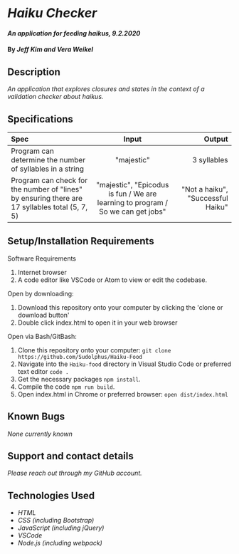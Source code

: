 # _Haiku Checker_

#### _An application for feeding haikus, 9.2.2020_

#### By _**Jeff Kim and Vera Weikel**_

## Description

_An application that explores closures and states in the context of a validation checker about haikus._

## Specifications

| Spec                                                                                           |                                      Input                                      |                            Output |
| :--------------------------------------------------------------------------------------------- | :-----------------------------------------------------------------------------: | --------------------------------: |
| Program can determine the number of syllables in a string                                      |                                   "majestic"                                    |                       3 syllables |
| Program can check for the number of "lines" by ensuring there are 17 syllables total (5, 7, 5) | "majestic", "Epicodus is fun / We are learning to program / So we can get jobs" | "Not a haiku", "Successful Haiku" |

## Setup/Installation Requirements

Software Requirements

1. Internet browser
2. A code editor like VSCode or Atom to view or edit the codebase.

Open by downloading:

1. Download this repository onto your computer by clicking the 'clone or download button'
2. Double click index.html to open it in your web browser

Open via Bash/GitBash:

1. Clone this repository onto your computer:
   `git clone https://github.com/Sudolphus/Haiku-Food`
2. Navigate into the `Haiku-food` directory in Visual Studio Code or preferred text editor
   `code .`
3. Get the necessary packages `npm install`.
4. Compile the code `npm run build`.
5. Open index.html in Chrome or preferred browser:
   `open dist/index.html`

## Known Bugs

_None currently known_

## Support and contact details

_Please reach out through my GitHub account._

## Technologies Used

- _HTML_
- _CSS (including Bootstrap)_
- _JavaScript (including jQuery)_
- _VSCode_
- _Node.js (including webpack)_

